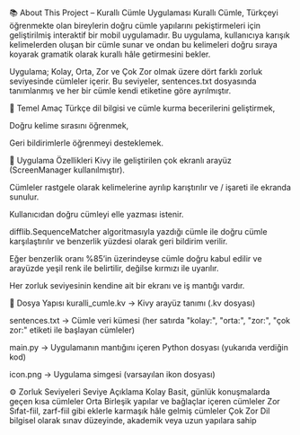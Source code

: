 📚 About This Project – Kurallı Cümle Uygulaması
Kurallı Cümle, Türkçeyi öğrenmekte olan bireylerin doğru cümle yapılarını pekiştirmeleri için geliştirilmiş interaktif bir mobil uygulamadır. Bu uygulama, kullanıcıya karışık kelimelerden oluşan bir cümle sunar ve ondan bu kelimeleri doğru sıraya koyarak gramatik olarak kurallı hâle getirmesini bekler.

Uygulama; Kolay, Orta, Zor ve Çok Zor olmak üzere dört farklı zorluk seviyesinde cümleler içerir. Bu seviyeler, sentences.txt dosyasında tanımlanmış ve her bir cümle kendi etiketine göre ayrılmıştır.

🎯 Temel Amaç
Türkçe dil bilgisi ve cümle kurma becerilerini geliştirmek,

Doğru kelime sırasını öğrenmek,

Geri bildirimlerle öğrenmeyi desteklemek.

🧩 Uygulama Özellikleri
Kivy ile geliştirilen çok ekranlı arayüz (ScreenManager kullanılmıştır).

Cümleler rastgele olarak kelimelerine ayrılıp karıştırılır ve / işareti ile ekranda sunulur.

Kullanıcıdan doğru cümleyi elle yazması istenir.

difflib.SequenceMatcher algoritmasıyla yazdığı cümle ile doğru cümle karşılaştırılır ve benzerlik yüzdesi olarak geri bildirim verilir.

Eğer benzerlik oranı %85’in üzerindeyse cümle doğru kabul edilir ve arayüzde yeşil renk ile belirtilir, değilse kırmızı ile uyarılır.

Her zorluk seviyesinin kendine ait bir ekranı ve iş mantığı vardır.

📁 Dosya Yapısı
kuralli_cumle.kv → Kivy arayüz tanımı (.kv dosyası)

sentences.txt → Cümle veri kümesi (her satırda "kolay:", "orta:", "zor:", "çok zor:" etiketi ile başlayan cümleler)

main.py → Uygulamanın mantığını içeren Python dosyası (yukarıda verdiğin kod)

icon.png → Uygulama simgesi (varsayılan ikon dosyası)

⚙️ Zorluk Seviyeleri
Seviye	Açıklama
Kolay	Basit, günlük konuşmalarda geçen kısa cümleler
Orta	Birleşik yapılar ve bağlaçlar içeren cümleler
Zor	Sıfat-fiil, zarf-fiil gibi eklerle karmaşık hâle gelmiş cümleler
Çok Zor	Dil bilgisel olarak sınav düzeyinde, akademik veya uzun yapılara sahip
